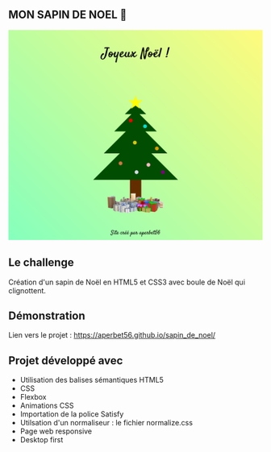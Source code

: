 ## MON SAPIN DE NOEL 🎄

![Design preview for the project](./img/preview.png)

## Le challenge

Création d'un sapin de Noël en HTML5 et CSS3 avec boule de Noël qui clignottent.

## Démonstration

Lien vers le projet : https://aperbet56.github.io/sapin_de_noel/

## Projet développé avec

- Utilisation des balises sémantiques HTML5
- CSS
- Flexbox
- Animations CSS
- Importation de la police Satisfy
- Utilsation d'un normaliseur : le fichier normalize.css
- Page web responsive
- Desktop first
